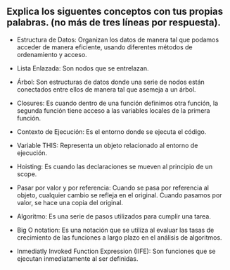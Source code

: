 ## Explica los siguentes conceptos con tus propias palabras. (no más de tres líneas por respuesta).

* Estructura de Datos:
Organizan los datos de manera tal que podamos acceder de manera eficiente, usando diferentes métodos de ordenamiento y acceso.

* Lista Enlazada:
Son nodos que se entrelazan.

* Árbol:
Son estructuras de datos donde una serie de nodos están conectados entre ellos de manera tal que asemeja a un árbol.

* Closures:
Es cuando dentro de una función definimos otra función, la segunda función tiene acceso a las variables locales de la primera función.

* Contexto de Ejecución:
Es el entorno donde se ejecuta el código.

* Variable THIS:
Representa un objeto relacionado al entorno de ejecución.

* Hoisting:
Es cuando las declaraciones se mueven al principio de un scope.

* Pasar por valor y por referencia:
Cuando se pasa por referencia al objeto, cualquier cambio se refleja en el original.
Cuando pasamos por valor, se hace una copia del original.

* Algoritmo:
Es una serie de pasos utilizados para cumplir una tarea.

* Big O notation:
Es una notación que se utiliza al evaluar las tasas de crecimiento de las funciones a largo plazo en el análisis de algoritmos.

* Inmediatly Invoked Function Expression (IIFE):
Son funciones que se ejecutan inmediatamente al ser definidas.
